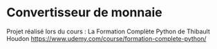 # Convertisseur de monnaie
Projet réalisé lors du cours : La Formation Complète Python de Thibault Houdon
https://www.udemy.com/course/formation-complete-python/
